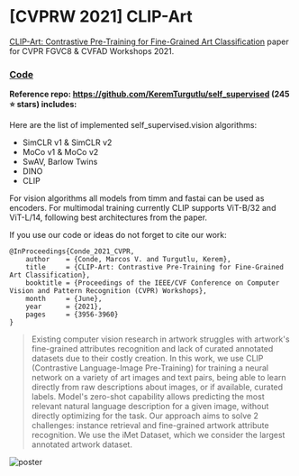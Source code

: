 # [CVPRW 2021] CLIP-Art

[CLIP-Art: Contrastive Pre-Training for Fine-Grained Art Classification](https://openaccess.thecvf.com/content/CVPR2021W/CVFAD/html/Conde_CLIP-Art_Contrastive_Pre-Training_for_Fine-Grained_Art_Classification_CVPRW_2021_paper.html) paper for CVPR FGVC8 & CVFAD Workshops 2021.

### [Code](https://github.com/KeremTurgutlu/self_supervised)

**Reference repo: https://github.com/KeremTurgutlu/self_supervised (245 ⭐ stars) includes:**

Here are the list of implemented self_supervised.vision algorithms:
- SimCLR v1 & SimCLR v2
- MoCo v1 & MoCo v2
- SwAV, Barlow Twins
- DINO
- CLIP

For vision algorithms all models from timm and fastai can be used as encoders.
For multimodal training currently CLIP supports ViT-B/32 and ViT-L/14, following best architectures from the paper.


If you use our code or ideas do not forget to cite our work:

```
@InProceedings{Conde_2021_CVPR,
    author    = {Conde, Marcos V. and Turgutlu, Kerem},
    title     = {CLIP-Art: Contrastive Pre-Training for Fine-Grained Art Classification},
    booktitle = {Proceedings of the IEEE/CVF Conference on Computer Vision and Pattern Recognition (CVPR) Workshops},
    month     = {June},
    year      = {2021},
    pages     = {3956-3960}
}
```

> Existing computer vision research in artwork struggles with artwork's fine-grained attributes recognition and lack of curated annotated datasets due to their costly creation. In this work, we use CLIP (Contrastive Language-Image Pre-Training) for training a neural network on a variety of art images and text pairs, being able to learn directly from raw descriptions about images, or if available, curated labels. Model's zero-shot capability allows predicting the most relevant natural language description for a given image, without directly optimizing for the task. Our approach aims to solve 2 challenges: instance retrieval and fine-grained artwork attribute recognition. We use the iMet Dataset, which we consider the largest annotated artwork dataset. 

<img src="https://i.ibb.co/pnHrz1d/poster.png" alt="poster" border="0">
